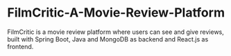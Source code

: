 # FilmCritic-A-Movie-Review-Platform
FilmCritic is a movie review platform where users can see and give reviews, built with Spring Boot, Java and MongoDB as backend and React.js as frontend.
